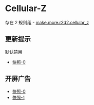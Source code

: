 # Cellular-Z

存在 2 规则组 - [make.more.r2d2.cellular_z](/src/apps/make.more.r2d2.cellular_z.ts)

## 更新提示

默认禁用

- [快照-0](https://i.gkd.li/import/13608563)

## 开屏广告

- [快照-0](https://i.gkd.li/import/13987038)
- [快照-1](https://i.gkd.li/import/13978978)
